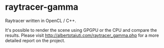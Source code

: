 # raytracer-gamma
Raytracer written in OpenCL / C++.

It's possible to render the scene using GPGPU or the CPU and compare the results.
Please visit http://albertotaiuti.com/raytracer_gamma.php for a more detailed report on the project.
